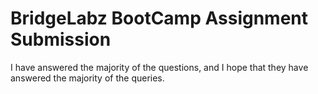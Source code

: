 # BridgeLabz BootCamp Assignment Submission
I have answered the majority of the questions, and I hope that they have answered the majority of the queries.
